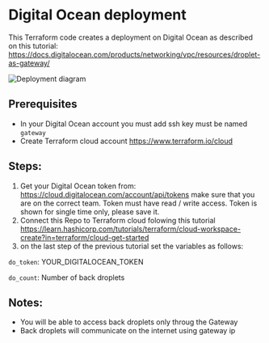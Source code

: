 # Digital Ocean deployment
This Terraform code creates a deployment on Digital Ocean as described on this tutorial:
https://docs.digitalocean.com/products/networking/vpc/resources/droplet-as-gateway/

![Deployment diagram](https://github.com/ahmed-abdelazim/shadid/blob/main/deployment.png?raw=true)
## Prerequisites
- In your Digital Ocean account you must add ssh key must be named `gateway`
- Create Terraform cloud account
https://www.terraform.io/cloud
## Steps:
1. Get your Digital Ocean token from: https://cloud.digitalocean.com/account/api/tokens make sure that you are on the correct team. Token must have read / write access. Token is shown for single time only, please save it.
2. Connect this Repo to Terraform cloud folowing this tutorial https://learn.hashicorp.com/tutorials/terraform/cloud-workspace-create?in=terraform/cloud-get-started
3. on the last step of the previous tutorial set the variables as follows:

`do_token`: YOUR_DIGITALOCEAN_TOKEN

`do_count`: Number of back droplets
## Notes:
- You will be able to access back droplets only throug the Gateway
- Back droplets will communicate on the internet using gateway ip
